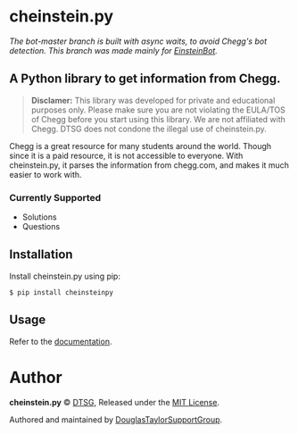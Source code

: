 # cheinstein.py

*The bot-master branch is built with async waits, to avoid Chegg's bot detection. This branch was made mainly for [EinsteinBot](https://github.com/DouglasTaylorSupportGroup/EinsteinBot).*

## A Python library to get information from Chegg.

> **Disclamer:** This library was developed for private and educational purposes only. Please make sure you are not violating the EULA/TOS of Chegg before you start using this library. We are not affiliated with Chegg. DTSG does not condone the illegal use of cheinstein.py.

Chegg is a great resource for many students around the world. Though since it is a paid resource, it is not accessible to everyone. With cheinstein.py, it parses the information from chegg.com, and makes it much easier to work with.

### Currently Supported

- Solutions
- Questions

## Installation

Install cheinstein.py using pip:

```shell
$ pip install cheinsteinpy
```

## Usage

Refer to the [documentation](https://github.com/DouglasTaylorSupportGroup/cheinstein.py/wiki).

# Author

**cheinstein.py** © [DTSG](https://github.com/DouglasTaylorSupportGroup), Released under the [MIT License](https://github.com/DouglasTaylorSupportGroup/cheinstein.py/blob/main/LICENSE).

Authored and maintained by [DouglasTaylorSupportGroup](https://github.com/DouglasTaylorSupportGroup).